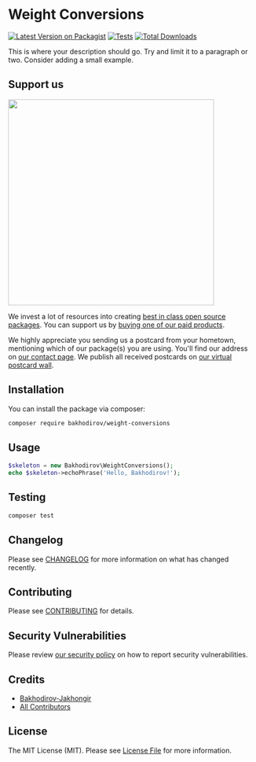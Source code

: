 # Weight Conversions

[![Latest Version on Packagist](https://img.shields.io/packagist/v/bakhodirov/weight-conversions.svg?style=flat-square)](https://packagist.org/packages/bakhodirov/weight-conversions)
[![Tests](https://img.shields.io/github/actions/workflow/status/bakhodirov/weight-conversions/run-tests.yml?branch=main&label=tests&style=flat-square)](https://github.com/bakhodirov/weight-conversions/actions/workflows/run-tests.yml)
[![Total Downloads](https://img.shields.io/packagist/dt/bakhodirov/weight-conversions.svg?style=flat-square)](https://packagist.org/packages/bakhodirov/weight-conversions)

This is where your description should go. Try and limit it to a paragraph or two. Consider adding a small example.

## Support us

[<img src="https://github-ads.s3.eu-central-1.amazonaws.com/weight-conversions.jpg?t=1" width="419px" />](https://spatie.be/github-ad-click/weight-conversions)

We invest a lot of resources into creating [best in class open source packages](https://spatie.be/open-source). You can support us by [buying one of our paid products](https://spatie.be/open-source/support-us).

We highly appreciate you sending us a postcard from your hometown, mentioning which of our package(s) you are using. You'll find our address on [our contact page](https://spatie.be/about-us). We publish all received postcards on [our virtual postcard wall](https://spatie.be/open-source/postcards).

## Installation

You can install the package via composer:

```bash
composer require bakhodirov/weight-conversions
```

## Usage

```php
$skeleton = new Bakhodirov\WeightConversions();
echo $skeleton->echoPhrase('Hello, Bakhodirov!');
```

## Testing

```bash
composer test
```

## Changelog

Please see [CHANGELOG](CHANGELOG.md) for more information on what has changed recently.

## Contributing

Please see [CONTRIBUTING](https://github.com/spatie/.github/blob/main/CONTRIBUTING.md) for details.

## Security Vulnerabilities

Please review [our security policy](../../security/policy) on how to report security vulnerabilities.

## Credits

- [Bakhodirov-Jakhongir](https://github.com/Jakhongirkhoja-Bakhodirov)
- [All Contributors](../../contributors)

## License

The MIT License (MIT). Please see [License File](LICENSE.md) for more information.
